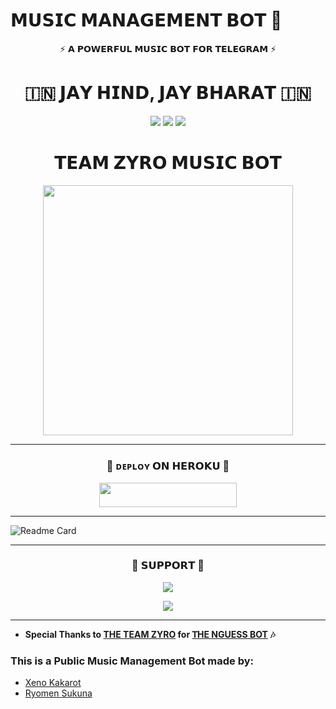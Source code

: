 # 𝗠𝗨𝗦𝗜𝗖 𝗠𝗔𝗡𝗔𝗚𝗘𝗠𝗘𝗡𝗧 𝗕𝗢𝗧 🎵

<p align="center">⚡ 𝗔 𝗣𝗢𝗪𝗘𝗥𝗙𝗨𝗟 𝗠𝗨𝗦𝗜𝗖 𝗕𝗢𝗧 𝗙𝗢𝗥 𝗧𝗘𝗟𝗘𝗚𝗥𝗔𝗠 ⚡</p>

<h1 align="center">🇮🇳 𝗝𝗔𝗬 𝗛𝗜𝗡𝗗, 𝗝𝗔𝗬 𝗕𝗛𝗔𝗥𝗔𝗧 🇮🇳</h1>

<p align="center">
  <img src="https://user-images.githubusercontent.com/73097560/115834477-dbab4500-a447-11eb-908a-139a6edaec5c.gif">
  <img src="https://readme-typing-svg.herokuapp.com?color=FF0085&width=620&lines=🇮🇳+𝗣𝗢𝗪𝗘𝗥𝗘𝗗+𝗕𝗬+𝗧𝗘𝗔𝗠+𝗭𝗬𝗥𝗢+🇮🇳">
  <img src="https://user-images.githubusercontent.com/73097560/115834477-dbab4500-a447-11eb-908a-139a6edaec5c.gif">
</p>

<h1 align="center"><b>𝗧𝗘𝗔𝗠 𝗭𝗬𝗥𝗢 𝗠𝗨𝗦𝗜𝗖 𝗕𝗢𝗧</b></h1>

<p align="center">
  <a href="https://t.me/sukuna_Dev">
    <img src="https://envs.sh/fbk.jpg" width="400">
  </a>
</p>

---

<h3 align="center">🚀 ᴅᴇᴘʟᴏʏ 𝗢𝗡 𝗛𝗘𝗥𝗢𝗞𝗨 🚀</h3>

<p align="center">
  <a href="https://dashboard.heroku.com/new?template=https://github.com/TeamZyro/ZYRO">
    <img src="https://img.shields.io/badge/Deploy%20On%20Heroku-blue?style=for-the-badge&logo=Heroku" width="220" height="38.45"/>
  </a>
</p>

---

![Readme Card](https://github-readme-stats.vercel.app/api/pin/?username=TeamZyro&repo=Nguess&theme=flag-india)

---

<h3 align="center">🌟 𝗦𝗨𝗣𝗣𝗢𝗥𝗧 🌟</h3>

<p align="center">
  <a href="https://t.me/PiratesMainchat">
    <img src="https://img.shields.io/badge/-Support%20Group-blue.svg?style=for-the-badge&logo=Telegram">
  </a>
</p>

<p align="center">
  <a href="https://t.me/TEAMZYRO">
    <img src="https://img.shields.io/badge/-Support%20Group-blue.svg?style=for-the-badge&logo=Telegram">
  </a>
</p>

---

- **Special Thanks to [THE TEAM ZYRO](https://github.com/TeamZyro) for [𝖳HE NGUESS BOT](https://github.com/TeamZyro/Nguess) 🎶**  

### This is a Public **Music Management Bot** made by:  
- [Xeno Kakarot](https://t.me/Xeno_Kakarot)  
- [Ryomen Sukuna](https://t.me/sukuna_Dev)  

